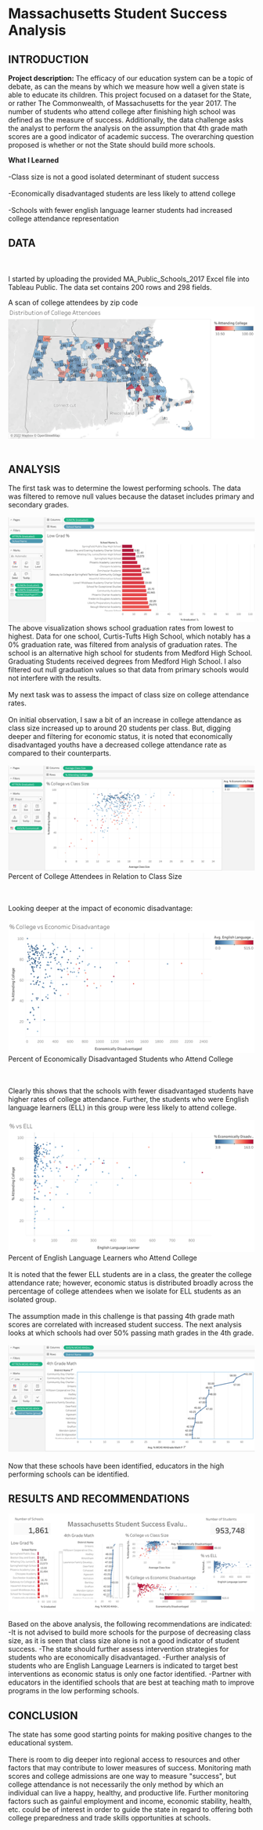 # Massachusetts Student Success Analysis
 
## INTRODUCTION

**Project description:** The efficacy of our education system can be a topic of debate, as can the means by which we measure how well a given state is able to educate its children.
This project focused on a dataset for the State, or rather The Commonwealth, of Massachusetts for the year 2017. The number of students who attend college after finishing high school was defined as the measure of success. Additionally, the data challenge asks the analyst to perform the analysis on the assumption that 4th grade math scores are a good indicator of academic success.
The overarching question proposed is whether or not the State should build more schools.

**What I Learned**
<br><br>
-Class size is not a good isolated determinant of student success
<br><br>
-Economically disadvantaged students are less likely to attend college
<br><br>
-Schools with fewer english language learner students had increased college attendance representation

## DATA
<br><br>
I started by uploading the provided MA_Public_Schools_2017 Excel file into Tableau Public. The data set contains 200 rows and 298 fields.

A scan of college attendees by zip code
<img src="images/Distribution of College Attendees.png?raw=true"/>
<br><br>
## ANALYSIS

The first task was to determine the lowest performing schools. The data was filtered to remove null values because the dataset includes primary and secondary grades.
<br><br>
<img src="images/LowestGradRates_MA_Schools.png?raw=true"/>
The above visualization shows school graduation rates from lowest to highest. Data for one school, Curtis-Tufts High School, which notably has a 0% graduation rate, was filtered from analysis of graduation rates. The school is an alternative high school for students from Medford High School. Graduating Students received degrees from Medford High School. I also filtered out null graduation values so that data from primary schools would not interfere with the results.
<br><br>
My next task was to assess the impact of class size on college attendance rates.
<br><br>
On initial observation, I saw a bit of an increase in college attendance as class size increased up to around 20 students per class. But, digging deeper and filtering for economic status, it is noted that economically disadvantaged youths have a decreased college attendance rate as compared to their counterparts.
<br><br>
<img src="images/%CollegeVsClassSize_Image.png?raw=true"/>
Percent of College Attendees in Relation to Class Size

<br><br>
Looking deeper at the impact of economic disadvantage:
<br><br>
<img src="images/%CollegeVsEconomicDisadvantage_Image.png?raw=true"/>
Percent of Economically Disadvantaged Students who Attend College

<br><br>
Clearly this shows that the schools with fewer disadvantaged students have higher rates of college attendance. Further, the students who were English language learners (ELL) in this group were less likely to attend college.
<br><br>
<img src="images/%CollegeVsELL_Image.png?raw=true"/>
Percent of English Language Learners who Attend College
<br><br>
It is noted that the fewer ELL students are in a class, the greater the college attendance rate; however, economic status is distributed broadly across the percentage of college attendees when we isolate for ELL students as an isolated group.
<br><br>
The assumption made in this challenge is that passing 4th grade math scores are correlated with increased student success.
The next analysis looks at which schools had over 50% passing math grades in the 4th grade.
<br><br>
<img src="images/SchoolsPassingMath_Image.png?raw=true"/>
<br><br>
Now that these schools have been identified, educators in the high performing schools can be identified.


## RESULTS AND RECOMMENDATIONS

<img src="images/Dashboard_Massachusetts Student Success Evaluation.png?raw=true"/>

Based on the above analysis, the following recommendations are indicated:
-It is not advised to build more schools for the purpose of decreasing class size, as it is seen that class size alone is not a good indicator of student success.
-The state should further assess intervention strategies for students who are economically disadvantaged.
-Further analysis of students who are English Language Learners is indicated to target best interventions as economic status is only one factor identified.
-Partner with educators in the identified schools that are best at teaching math to improve programs in the low performing schools.

## CONCLUSION
The state has some good starting points for making positive changes to the educational system. 
<br><br>
There is room to dig deeper into regional access to resources and other factors that may contribute to lower measures of success.
Monitoring math scores and college admissions are one way to measure "success", but college attendance is not necessarily the only method by which an individual can live a happy, healthy, and productive life. Further monitoring factors such as gainful employment and income, economic stability, health, etc. could be of interest in order to guide the state in regard to offering both college preparedness and trade skills opportunities at schools.



